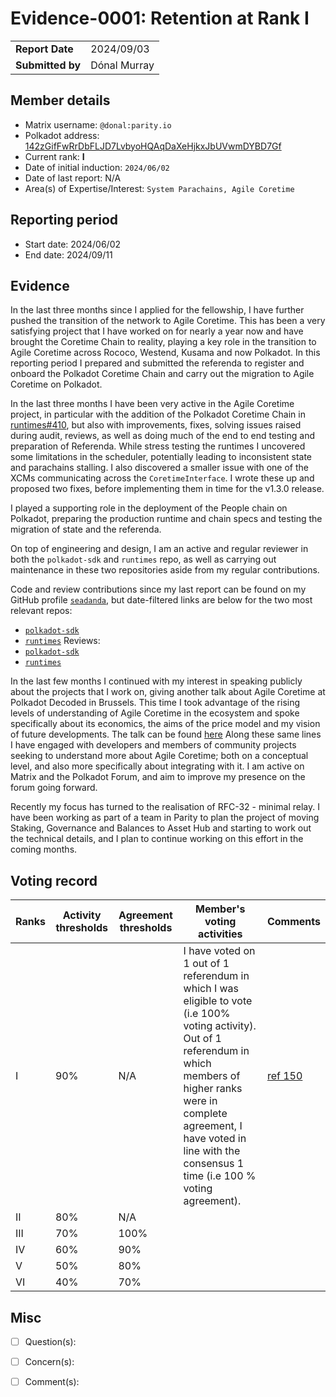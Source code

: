 # Evidence-0001: Retention at Rank I

|                 |                                                                                             |
| --------------- | ------------------------------------------------------------------------------------------- |
| **Report Date** | 2024/09/03                                                                                  |
| **Submitted by**| Dónal Murray                                                                                    |


## Member details

- Matrix username: `@donal:parity.io`
- Polkadot address: <a target='_blank' href='https://collectives.statescan.io/#/accounts/142zGifFwRrDbFLJD7LvbyoHQAqDaXeHjkxJbUVwmDYBD7Gf'>142zGifFwRrDbFLJD7LvbyoHQAqDaXeHjkxJbUVwmDYBD7Gf</a>
- Current rank: **I**
- Date of initial induction: `2024/06/02`
- Date of last report: N/A
- Area(s) of Expertise/Interest: `System Parachains, Agile Coretime`


## Reporting period

- Start date: 2024/06/02
- End date: 2024/09/11

## Evidence
In the last three months since I applied for the fellowship, I have further pushed the transition of the network to Agile Coretime. This has been a very satisfying project that I have worked on for nearly a year now and have brought the Coretime Chain to reality, playing a key role in the transition to Agile Coretime across Rococo, Westend, Kusama and now Polkadot. In this reporting period I prepared and submitted the referenda to register and onboard the Polkadot Coretime Chain and carry out the migration to Agile Coretime on Polkadot.

In the last three months I have been very active in the Agile Coretime project, in particular with the addition of the Polkadot Coretime Chain in [runtimes#410](https://github.com/polkadot-fellows/runtimes/pull/410), but also with improvements, fixes, solving issues raised during audit, reviews, as well as doing much of the end to end testing and preparation of Referenda. While stress testing the runtimes I uncovered some limitations in the scheduler, potentially leading to inconsistent state and parachains stalling. I also discovered a smaller issue with one of the XCMs communicating across the `CoretimeInterface`. I wrote these up and proposed two fixes, before implementing them in time for the v1.3.0 release.

I played a supporting role in the deployment of the People chain on Polkadot, preparing the production runtime and chain specs and testing the migration of state and the referenda. 

On top of engineering and design, I am an active and regular reviewer in both the `polkadot-sdk` and `runtimes` repo, as well as carrying out maintenance in these two repositories aside from my regular contributions.

Code and review contributions since my last report can be found on my GitHub profile [`seadanda`](https://github.com/seadanda), but date-filtered links are below for the two most relevant repos:
- [`polkadot-sdk`](https://github.com/paritytech/polkadot-sdk/pulls?q=is:pr+author:seadanda+merged:%3E%3D2024-06-02)
- [`runtimes`](https://github.com/polkadot-fellows/runtimes/pulls?q=is:pr+author:seadanda+merged:%3E%3D2024-06-02)
Reviews:
- [`polkadot-sdk`](https://github.com/paritytech/polkadot-sdk/pulls?q=is%3Apr+reviewed-by%3Aseadanda)
- [`runtimes`](https://github.com/polkadot-fellows/runtimes/pulls?q=is%3Apr+reviewed-by%3Aseadanda)

In the last few months I continued with my interest in speaking publicly about the projects that I work on, giving another talk about Agile Coretime at Polkadot Decoded in Brussels. This time I took advantage of the rising levels of understanding of Agile Coretime in the ecosystem and spoke specifically about its economics, the aims of the price model and my vision of future developments. The talk can be found [here](https://www.youtube.com/watch?v=gPW4QygdsTU) Along these same lines I have engaged with developers and members of community projects seeking to understand more about Agile Coretime; both on a conceptual level, and also more specifically about integrating with it. I am active on Matrix and the Polkadot Forum, and aim to improve my presence on the forum going forward.

Recently my focus has turned to the realisation of RFC-32 - minimal relay. I have been working as part of a team in Parity to plan the project of moving Staking, Governance and Balances to Asset Hub and starting to work out the technical details, and I plan to continue working on this effort in the coming months.

## Voting record

|  Ranks | Activity thresholds | Agreement thresholds | Member's voting activities | Comments |
|---|---|---|---|---|
|I  |90%   |N/A   | I have voted on 1 out of 1 referendum in which I was eligible to vote (i.e 100% voting activity). Out of 1 referendum in which members of higher ranks were in complete agreement, I have voted in line with the consensus 1 time (i.e 100 % voting agreement). | [ref 150](https://collectives.subsquare.io/fellowship/referenda/150) |
|II |80%   |N/A   |   |  |
|III|70%   |100%  |   |  |
|IV |60%   |90%   |   |  |
|V  |50%   |80%   |   |  |
|VI |40%   |70%   |   |  |


## Misc

- [ ] Question(s): 

- [ ] Concern(s): 

- [ ] Comment(s): 

